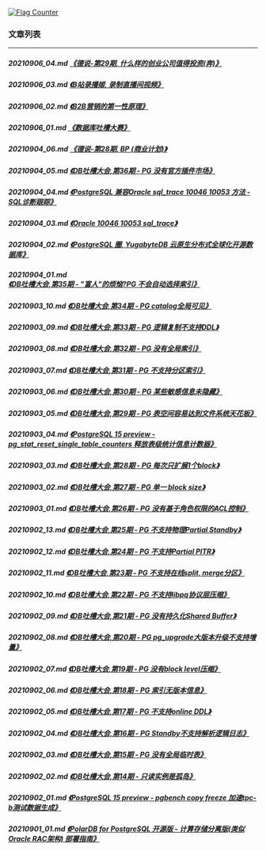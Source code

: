 <a rel="nofollow" href="http://info.flagcounter.com/h9V1"  ><img src="http://s03.flagcounter.com/count/h9V1/bg_FFFFFF/txt_000000/border_CCCCCC/columns_2/maxflags_12/viewers_0/labels_0/pageviews_0/flags_0/"  alt="Flag Counter"  border="0"  ></a>  
  
### 文章列表  
----  
##### 20210906_04.md   [《德说-第29期, 什么样的创业公司值得投资(奔)》](20210906_04.md)  
##### 20210906_03.md   [《B站录播姬, 录制直播间视频》](20210906_03.md)  
##### 20210906_02.md   [《B2B营销的第一性原理》](20210906_02.md)  
##### 20210906_01.md   [《数据库吐槽大赛》](20210906_01.md)  
##### 20210904_06.md   [《德说-第28期, BP (商业计划)》](20210904_06.md)  
##### 20210904_05.md   [《DB吐槽大会,第36期 - PG 没有官方插件市场》](20210904_05.md)  
##### 20210904_04.md   [《PostgreSQL 兼容Oracle sql_trace 10046 10053 方法 - SQL诊断跟踪》](20210904_04.md)  
##### 20210904_03.md   [《Oracle 10046 10053 sql_trace》](20210904_03.md)  
##### 20210904_02.md   [《PostgreSQL 圈, YugabyteDB 云原生分布式全球化开源数据库》](20210904_02.md)  
##### 20210904_01.md   [《DB吐槽大会,第35期 - "富人"的烦恼?PG 不会自动选择索引》](20210904_01.md)  
##### 20210903_10.md   [《DB吐槽大会,第34期 - PG catalog全局可见》](20210903_10.md)  
##### 20210903_09.md   [《DB吐槽大会,第33期 - PG 逻辑复制不支持DDL》](20210903_09.md)  
##### 20210903_08.md   [《DB吐槽大会,第32期 - PG 没有全局索引》](20210903_08.md)  
##### 20210903_07.md   [《DB吐槽大会,第31期 - PG 不支持分区索引》](20210903_07.md)  
##### 20210903_06.md   [《DB吐槽大会,第30期 - PG 某些敏感信息未隐藏》](20210903_06.md)  
##### 20210903_05.md   [《DB吐槽大会,第29期 - PG 表空间容易达到文件系统天花板》](20210903_05.md)  
##### 20210903_04.md   [《PostgreSQL 15 preview - pg_stat_reset_single_table_counters 释放表级统计信息计数器》](20210903_04.md)  
##### 20210903_03.md   [《DB吐槽大会,第28期 - PG 每次只扩展1个block》](20210903_03.md)  
##### 20210903_02.md   [《DB吐槽大会,第27期 - PG 单一 block size》](20210903_02.md)  
##### 20210903_01.md   [《DB吐槽大会,第26期 - PG 没有基于角色权限的ACL控制》](20210903_01.md)  
##### 20210902_13.md   [《DB吐槽大会,第25期 - PG 不支持物理Partial Standby》](20210902_13.md)  
##### 20210902_12.md   [《DB吐槽大会,第24期 - PG 不支持Partial PITR》](20210902_12.md)  
##### 20210902_11.md   [《DB吐槽大会,第23期 - PG 不支持在线split, merge分区》](20210902_11.md)  
##### 20210902_10.md   [《DB吐槽大会,第22期 - PG 不支持libpq协议层压缩》](20210902_10.md)  
##### 20210902_09.md   [《DB吐槽大会,第21期 - PG 没有持久化Shared Buffer》](20210902_09.md)  
##### 20210902_08.md   [《DB吐槽大会,第20期 - PG pg_upgrade大版本升级不支持增量》](20210902_08.md)  
##### 20210902_07.md   [《DB吐槽大会,第19期 - PG 没有block level压缩》](20210902_07.md)  
##### 20210902_06.md   [《DB吐槽大会,第18期 - PG 索引无版本信息》](20210902_06.md)  
##### 20210902_05.md   [《DB吐槽大会,第17期 - PG 不支持online DDL》](20210902_05.md)  
##### 20210902_04.md   [《DB吐槽大会,第16期 - PG Standby不支持解析逻辑日志》](20210902_04.md)  
##### 20210902_03.md   [《DB吐槽大会,第15期 - PG 没有全局临时表》](20210902_03.md)  
##### 20210902_02.md   [《DB吐槽大会,第14期 - 只读实例是孤岛》](20210902_02.md)  
##### 20210902_01.md   [《PostgreSQL 15 preview - pgbench copy freeze 加速tpc-b测试数据生成》](20210902_01.md)  
##### 20210901_01.md   [《PolarDB for PostgreSQL 开源版 - 计算存储分离版(类似Oracle RAC架构) 部署指南》](20210901_01.md)  
